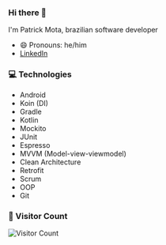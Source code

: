 ### Hi there 👋

I'm Patrick Mota, brazilian software developer

- 😄 Pronouns: he/him
- [LinkedIn](https://www.linkedin.com/in/opatrickmota/)

### 💻 Technologies

- Android
- Koin (DI)
- Gradle
- Kotlin
- Mockito
- JUnit
- Espresso
- MVVM (Model-view-viewmodel)
- Clean Architecture
- Retrofit
- Scrum
- OOP
- Git

### 🚪 Visitor Count

![Visitor Count](https://profile-counter.glitch.me/opatrickmota/count.svg) 
